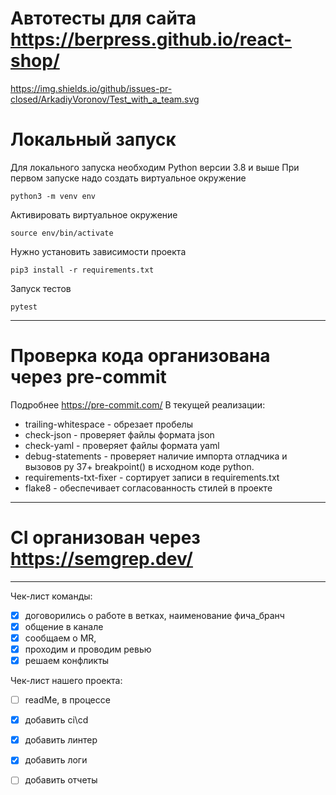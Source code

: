 # Автотесты для сайта https://berpress.github.io/react-shop/

https://img.shields.io/github/issues-pr-closed/ArkadiyVoronov/Test_with_a_team.svg


# Локальный запуск

Для локального запуска необходим Python версии 3.8 и выше
При первом запуске надо создать виртуальное окружение

```angular2html
python3 -m venv env
```

Активировать виртуальное окружение

```angular2html
source env/bin/activate
```

Нужно установить зависимости проекта

```angular2html
pip3 install -r requirements.txt
```

Запуск тестов

```angular2html
pytest
```
---

# Проверка кода организована через pre-commit
Подробнее https://pre-commit.com/
В текущей реализации: 
* trailing-whitespace - обрезает пробелы
* check-json - проверяет файлы формата json
* check-yaml - проверяет файлы формата yaml
* debug-statements - проверяет наличие импорта отладчика и вызовов py 37+ breakpoint() в исходном коде python.
* requirements-txt-fixer - сортирует записи в requirements.txt
* flake8 - обеспечивает согласованность стилей в проекте
---
# CI организован через https://semgrep.dev/

---


Чек-лист команды:
+ [x] договорились о работе в ветках, наименование фича_бранч
+ [x] общение в канале 
+ [x] сообщаем о MR, 
+ [x] проходим и проводим ревью
+ [x] решаем конфликты

Чек-лист нашего проекта:
+ [ ] readMe, в процессе
+ [x] добавить ci\cd
+ [x] добавить линтер
+ [x] добавить логи
+ [ ] добавить отчеты

